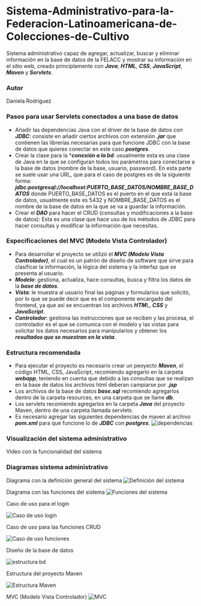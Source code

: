 # Sistema-Administrativo-para-la-Federacion-Latinoamericana-de-Colecciones-de-Cultivo
Sistema administrativo capaz de agregar, actualizar, buscar y eliminar información en la base de datos de la FELACC y mostrar su información en el sitio web, creado principlamente con ***Java***, ***HTML***, ***CSS***, ***JavaScript***, ***Maven*** y ***Servlets***.

### Autor
Daniela Rodríguez 

### Pasos para usar Servlets conectados a una base de datos

- Añadir las dependencias Java con el driver de la base de datos con ***JDBC***: consiste en añadir ciertos archivos con extensión ***.jar*** que contienen las librerías necesarias para que funcione JDBC con la base de datos que  quieres conectar en este caso ***postgres***.
- Crear la clase para la ****conexión a la bd***: usualmente esta es una clase de Java en la que se configuran todos los parámetros para conectarse a la base de datos (nombre de la base, usuario, password). En esta parte se suele  usar  una URL, que para el caso de postgres es de la siguiente forma: ***jdbc:postgresql://localhost:PUERTO_BASE_DATOS/NOMBRE_BASE_DATOS***
donde PUERTO_BASE_DATOS es el puerto en el que está la base de datos, usualmente este es 5432 y NOMBRE_BASE_DATOS es el nombre de la base de datos en la que se va a guardar la información.
- Crear el ***DAO*** para hacer el CRUD (consultas y modificaciones a la base de datos): Esta es una clase que hace uso de los métodos de JDBC para hacer consultas y modificar la información que necesitas.
  
### Especificaciones del MVC (Modelo Vista Controlador)
- Para desarrollar el proyecto se utilizó el ***MVC (Modelo Vista Controlador)***, el cual es un patrón de diseño de software que sirve para clasificar la información, la lógica del sistema y la interfaz que se presenta al usuario.
- ***Modelo***: gestiona, actualiza, hace consultas, busca y filtra los datos de la ***base de datos***.
- ***Vista***: le muestra al usuario final las páginas y formularios que solicitó, por lo que se puede decir que es el componente encargado del frontend, ya que así se encuentran los archivos ***HTM***L, ***CSS*** y ***JavaScript***.
- ***Controlador***: gestiona las instrucciones que se reciben y las procesa, el controlador es el que se comunica con el modelo y las vistas para solicitar los datos necesarios para manipularlos y obtener los ***resultados que se muestran en la vista***.

### Estructura recomendada
- Para ejecutar el proyecto es necesario crear un peoyecto ***Maven***, el código HTML, CSS, JavaScript, recomiendo agregarlo en la carpeta ***webapp***, teniendo en cuenta que debido a las consultas que se realizan en la base de datos los archivos html deberan campiarse por ***.jsp***
- Los archivos de la base de datos ***base.sql*** recomiendo agregarlos dentro de la carpeta resources, en una carpeta que se llame ***db***.
- Los servlets recomiendo agregarlos en la carpeta ***Java*** del proyecto Maven, dentro de una carpeta llamada servlets.
- Es necesario agregar las siguientes dependencias de maven al archivo ***pom.xml*** para que funcione lo de ***JDBC*** con ***postgres***.
![dependencias](https://github.com/DanielaRdzM/Sistema-Administrativo-para-la-Federacion-Latinoamericana-de-Colecciones-de-Cultivo/assets/148818863/ac5d5242-c9a0-48e2-a806-4c991a5043f3)

### Visualización del sistema administrativo

Video con la funcionalidad del sistema

### Diagramas sistema administrativo

Diagrama con la definición general del sistema
![Definición del sistema](https://github.com/DanielaRdzM/Sistema-Administrativo-para-la-Federacion-Latinoamericana-de-Colecciones-de-Cultivo/assets/148818863/e2c04bbf-e3a5-483a-af15-2aefc8c63ed3)

Diagrama con las funciones del sistema
![Funciones del sistema](https://github.com/DanielaRdzM/Sistema-Administrativo-para-la-Federacion-Latinoamericana-de-Colecciones-de-Cultivo/assets/148818863/98160578-ee27-40f6-a059-6dc4d15c7f58) 

Caso de uso para el login

![Caso de uso login](https://github.com/DanielaRdzM/Sistema-Administrativo-para-la-Federacion-Latinoamericana-de-Colecciones-de-Cultivo/assets/148818863/7547b4c3-358d-4277-9880-b0b5a5e13526)

Caso de uso para las funciones CRUD

![Caso de uso funciones](https://github.com/DanielaRdzM/Sistema-Administrativo-para-la-Federacion-Latinoamericana-de-Colecciones-de-Cultivo/assets/148818863/31ed4e7e-db93-4364-9fc3-3fddd423cd6d)

Diseño de la base de datos

![estructura bd](https://github.com/DanielaRdzM/Sistema-Administrativo-para-la-Federacion-Latinoamericana-de-Colecciones-de-Cultivo/assets/148818863/11ac3966-4e94-4d73-bdc6-0da5a95fa716)

Estructura del proyecto Maven

![Estructura Maven](https://github.com/DanielaRdzM/Sistema-Administrativo-para-la-Federacion-Latinoamericana-de-Colecciones-de-Cultivo/assets/148818863/7dafead3-aa5a-4b7d-b04e-4c22c82e6154)

MVC (Modelo Vista Controlador) 
![MVC](https://github.com/DanielaRdzM/Sistema-Administrativo-para-la-Federacion-Latinoamericana-de-Colecciones-de-Cultivo/assets/148818863/826bb4ce-53b8-415c-927a-f2d9726f23a5)
